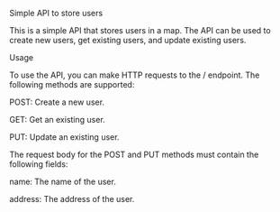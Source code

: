 Simple API to store users

This is a simple API that stores users in a map. The API can be used to create new users, get existing users, and update existing users.

Usage

To use the API, you can make HTTP requests to the / endpoint. The following methods are supported:

POST: Create a new user.

GET: Get an existing user.

PUT: Update an existing user.

The request body for the POST and PUT methods must contain the following fields:

name: The name of the user.

address: The address of the user.
